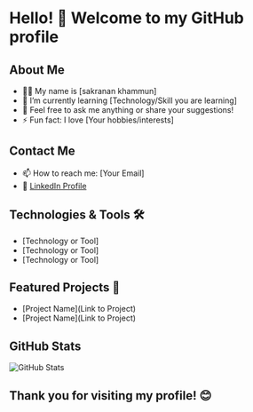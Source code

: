 # Hello! 👋 Welcome to my GitHub profile

## About Me
- 👨‍💻 My name is [sakranan khammun]
- 🌱 I’m currently learning [Technology/Skill you are learning]
- 💬 Feel free to ask me anything or share your suggestions!
- ⚡ Fun fact: I love [Your hobbies/interests]

## Contact Me
- 📫 How to reach me: [Your Email]
- 💼 [LinkedIn Profile](https://www.linkedin.com)

## Technologies & Tools 🛠️
- [Technology or Tool]
- [Technology or Tool]
- [Technology or Tool]

## Featured Projects 📂
- [Project Name](Link to Project)
- [Project Name](Link to Project)

## GitHub Stats
![GitHub Stats](https://github-readme-stats.vercel.app/api?username=YourGitHubUsername&show_icons=true&theme=radical)

## Thank you for visiting my profile! 😊
